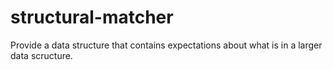 structural-matcher
==================

Provide a data structure that contains expectations about what is in a larger data scructure.